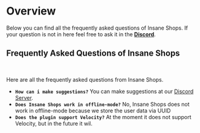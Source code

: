 # Overview
Below you can find all the frequently asked questions of Insane Shops. If your question is not in here feel free to ask it in the **[Discord](https://insaneshops.com/discord)**.
<br>

## Frequently Asked Questions of Insane Shops
<br>

Here are all the frequently asked questions from Insane Shops.
<br>

* **`How can i make suggestions?`**
  You can make suggestions at our [Discord Server](https://insaneshops.com/discord).
* **`Does Insane Shops work in offline-mode?`**
  No, Insane Shops does not work in offline-mode because we store the user data via UUID
* **`Does the plugin support Velocity?`**
  At the moment it does not support Velocity, but in the future it wil.
